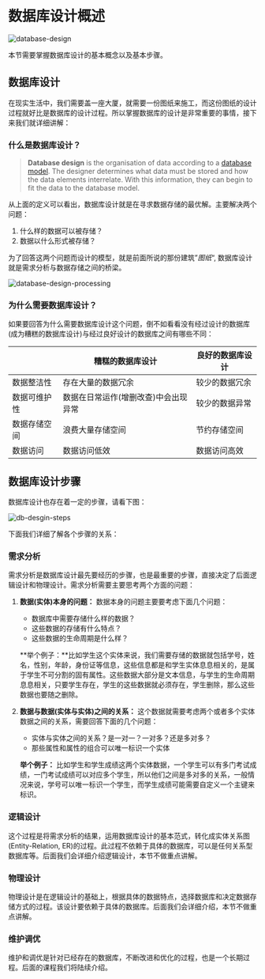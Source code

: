 # 数据库设计概述

![database-design](https://tva1.sinaimg.cn/large/008i3skNgy1grhy3t8vqmj308c04h0sn.jpg)

本节需要掌握数据库设计的基本概念以及基本步骤。

## 数据库设计

在现实生活中，我们需要盖一座大厦，就需要一份图纸来施工，而这份图纸的设计过程就好比是数据库的设计过程。所以掌握数据库的设计是非常重要的事情，接下来我们就详细讲解：

### 什么是数据库设计？

>**Database design** is the organisation of data according to a [database model](https://en.wikipedia.org/wiki/Database_model). The designer determines what data must be stored and how the data elements interrelate. With this information, they can begin to fit the data to the database model.

从上面的定义可以看出，数据库设计就是在寻求数据存储的最优解。主要解决两个问题：

1. 什么样的数据可以被存储？
2. 数据以什么形式被存储？

为了回答这两个问题而设计的模型，就是前面所说的那份建筑”*图纸*“, 数据库设计就是需求分析与数据存储之间的桥梁。

![database-design-processing](https://tva1.sinaimg.cn/large/008i3skNgy1grhy8odwocj30mo066t8m.jpg)

### 为什么需要数据库设计？

如果要回答为什么需要数据库设计这个问题，倒不如看看没有经过设计的数据库(成为糟糕的数据库设计)与经过良好设计的数据库之间有哪些不同：

|              | 糟糕的数据库设计                     | 良好的数据库设计 |
| ------------ | ------------------------------------ | ---------------- |
| 数据整洁性   | 存在大量的数据冗余                   | 较少的数据冗余   |
| 数据可维护性 | 数据在日常运作(增删改查)中会出现异常 | 较少的数据异常   |
| 数据存储空间 | 浪费大量存储空间                     | 节约存储空间     |
| 数据访问     | 数据访问低效                         | 数据访问高效     |

## 数据库设计步骤

数据库设计也存在着一定的步骤，请看下图：

![db-desgin-steps](https://tva1.sinaimg.cn/large/008i3skNgy1grhyb7pofyj31dq06e75a.jpg)

下面我们详细了解各个步骤的关系：

### 需求分析

需求分析是数据库设计最先要经历的步骤，也是最重要的步骤，直接决定了后面逻辑设计和物理设计。需求分析需要主要思考两个方面的问题：

1. **数据(实体)本身的问题：** 数据本身的问题主要要考虑下面几个问题：
   * 数据库中需要存储什么样的数据？
   * 这些数据的存储有什么特点？
   * 这些数据的生命周期是什么样？

   **举个例子：**比如学生这个实体来说，我们需要存储的数据就包括学号，姓名，性别，年龄，身份证等信息，这些信息都是和学生实体息息相关的，是属于学生不可分割的固有属性。这些数据大部分是文本信息，与学生的生命周期息息相关，只要学生存在，学生的这些数据就必须存在，学生删除，那么这些数据也要随之删除。

2. **数据与数据(实体与实体)之间的关系：** 这个数据就需要考虑两个或者多个实体数据之间的关系，需要回答下面的几个问题：
   * 实体与实体之间的关系？是一对一？一对多？还是多对多？
   * 那些属性和属性的组合可以唯一标识一个实体

   **举个例子：** 比如学生和学生成绩这两个实体数据，一个学生可以有多门考试成绩，一门考试成绩可以对应多个学生，所以他们之间是多对多的关系，一般情况来说，学号可以唯一标识一个学生，而学生成绩可能需要自定义一个主键来标识。

### 逻辑设计

这个过程是将需求分析的结果，运用数据库设计的基本范式，转化成实体关系图(Entity-Relation, ER)的过程。此过程不依赖于具体的数据库，可以是任何关系型数据库等。后面我们会详细介绍逻辑设计，本节不做重点讲解。

### 物理设计

物理设计是在逻辑设计的基础上，根据具体的数据特点，选择数据库和决定数据存储方式的过程。该设计要依赖于具体的数据库。后面我们会详细介绍，本节不做重点讲解。

### 维护调优

维护和调优是针对已经存在的数据库，不断改进和优化的过程，也是一个长期过程。后面的课程我们将陆续介绍。